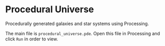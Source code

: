 # Procedural Universe
Procedurally generated galaxies and star systems using Processing. 

The main file is `procedural_universe.pde`. Open this file in Processing and click `Run` in order to view. 
